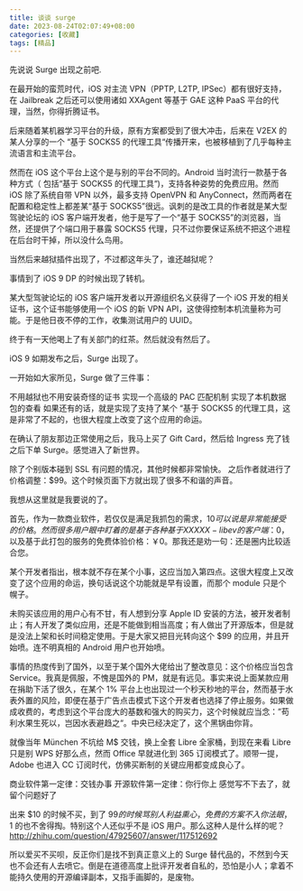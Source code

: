```yaml
---
title: 谈谈 surge
date: 2023-08-24T02:07:49+08:00
categories: [收藏]
tags: [精品]
---
```


先说说 Surge 出现之前吧.

在最开始的蛮荒时代，iOS 对主流 VPN（PPTP, L2TP, IPSec）都有很好支持，在 Jailbreak 之后还可以使用诸如 XXAgent 等基于 GAE 这种 PaaS 平台的代理，当然，你得折腾证书。

后来随着某机器学习平台的升级，原有方案都受到了很大冲击，后来在 V2EX 的某人分享的一个 “基于 SOCKS5 的代理工具“传播开来，也被移植到了几乎每种主流语言和主流平台。

然而在 iOS 这个平台上这个是与别的平台不同的。Android 当时流行一款基于各种方式（ 包括“基于 SOCKS5 的代理工具“)，支持各种姿势的免费应用。然而 iOS 除了系统自带 VPN 以外，最多支持 OpenVPN 和 AnyConnect，然而两者在配置和稳定性上都差某“基于 SOCKS5”很远。讽刺的是改工具的作者就是某大型驾驶论坛的 iOS 客户端开发者，他于是写了一个“基于 SOCKS5”的浏览器，当然，还提供了个端口用于暴露 SOCKS5 代理，只不过你要保证系统不把这个进程在后台时干掉，所以没什么鸟用。


当然后来越狱插件出现了，不过都这年头了，谁还越狱呢？

事情到了 iOS 9 DP 的时候出现了转机。

某大型驾驶论坛的 iOS 客户端开发者以开源组织名义获得了一个 iOS 开发的相关证书，这个证书能够使用一个 iOS 的新 VPN API，这使得控制本机流量称为可能。于是他日夜不停的工作，收集测试用户的 UUID。

终于有一天他喝上了有关部门的红茶。然后就没有然后了。

iOS 9 如期发布之后，Surge 出现了。

一开始如大家所见，Surge 做了三件事：

不用越狱也不用安装奇怪的证书
实现一个高级的 PAC 匹配机制
实现了本机数据包的查看
如果还有的话，就是实现了支持了某个 “基于 SOCKS5 的代理工具，这是非常了不起的，也很大程度上改变了这个应用的命运。

在确认了朋友那边正常使用之后，我马上买了 Gift Card，然后给 Ingress 充了钱之后下单 Surge。感觉进入了新世界。


除了个别版本碰到 SSL 有问题的情况，其他时候都非常愉快。
之后作者就进行了价格调整：$99。这个时候页面下方就出现了很多不和谐的声音。

我想从这里就是我要说的了。

首先，作为一款商业软件，若仅仅是满足我抓包的需求，$10 可以说是非常能接受的价格。然而很多用户眼中盯着的是基于各种基于 XXXXX-libev 的客户端：$0，以及基于此打包的服务的免费体验价格：￥0。那我还是劝一句：还是圈内比较适合您。

某个开发者指出，根本就不存在某个小事，这应当加入第四点。这很大程度上又改变了这个应用的命运，换句话说这个功能就是早有设置，而那个 module 只是个幌子。

未购买该应用的用户心有不甘，有人想到分享 Apple ID 安装的方法，被开发者制止；有人开发了类似应用，还是不能做到相当高度；有人做出了开源版本，但是就是没法上架和长时间稳定使用。于是大家又把目光转向这个 $99 的应用，并且开始喷。连不明真相的 Android 用户也开始喷。

事情的热度传到了国外，以至于某个国外大佬给出了整改意见：这个价格应当包含 Service。我真是佩服，不愧是国外的 PM，就是有远见。事实来说上面某款应用在捐助下活了很久，在某个 1% 平台上也出现过一个秒天秒地的平台，然而基于水表外置的风险，即便在基于广告点击模式下这个开发者也选择了停止服务。如果做成收费的，考虑到这个平台庞大的基数和强大的购买力，这个时候就应当念：”苟利水果生死以，岂因水表避趋之“。中央已经决定了，这个黑锅由你背。

就像当年 München 不坑给 M$ 交钱，换上全套 Libre 全家桶，到现在来看 Libre 只是别 WPS 好那么点，然而 Office 早就进化到 365 订阅模式了。顺带一提，Adobe 也进入 CC 订阅时代，仿佛买断制的关键应用都变成良心了。

商业软件第一定律：交钱办事
开源软件第一定律：你行你上
感觉写不下去了，就留个问题好了

出来 $10 的时候不买，到了 $99 的时候骂别人利益熏心，免费的方案不入你法眼，$1 的也不舍得掏。特别这个人还似乎不是 iOS 用户。那么这种人是什么样的呢？
http://zhihu.com/question/47925607/answer/117512692

所以爱买不买呗，反正你们是找不到真正意义上的 Surge 替代品的，不然到今天也不会还有人去喷它。倒是在道德高度上批评开发者自私的，恐怕是小人；拿着不能持久使用的开源编译副本，又指手画脚的，是废物。